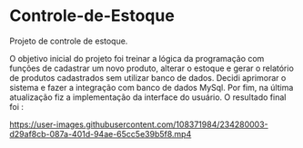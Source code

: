 # Controle-de-Estoque

Projeto de controle de estoque.

O objetivo inicial do projeto foi treinar a lógica da programação com funções de cadastrar um novo produto, alterar o estoque e gerar o relatório de produtos cadastrados sem utilizar banco de dados.
Decidi aprimorar o sistema e fazer a integração com banco de dados MySql. Por fim, na última atualização fiz a implementação da interface do usuário.
O resultado final foi :

https://user-images.githubusercontent.com/108371984/234280003-d29af8cb-087a-401d-94ae-65cc5e39b5f8.mp4

